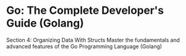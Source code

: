 # Go: The Complete Developer's Guide (Golang) 
Section 4: Organizing Data With Structs
Master the fundamentals and advanced features of the Go Programming Language (Golang)
